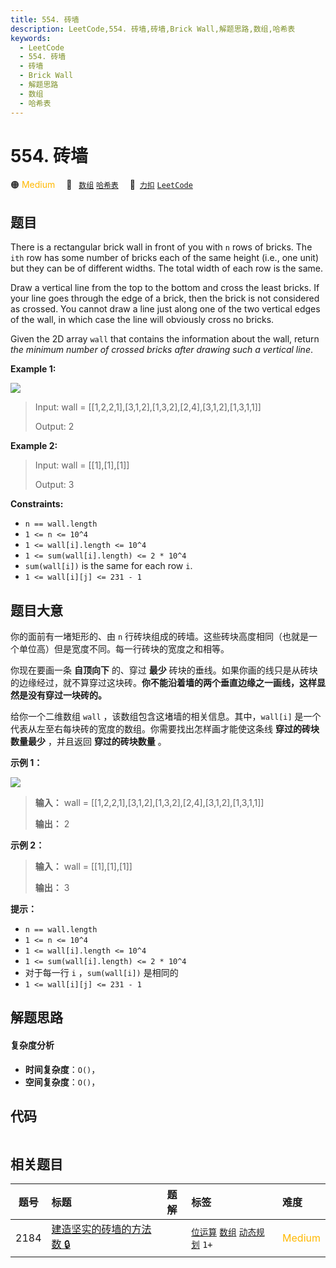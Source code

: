 ```yaml
---
title: 554. 砖墙
description: LeetCode,554. 砖墙,砖墙,Brick Wall,解题思路,数组,哈希表
keywords:
  - LeetCode
  - 554. 砖墙
  - 砖墙
  - Brick Wall
  - 解题思路
  - 数组
  - 哈希表
---
```


# 554. 砖墙

🟠 <font color=#ffb800>Medium</font>&emsp; 🔖&ensp; [`数组`](/tag/array.md) [`哈希表`](/tag/hash-table.md)&emsp; 🔗&ensp;[`力扣`](https://leetcode.cn/problems/brick-wall) [`LeetCode`](https://leetcode.com/problems/brick-wall)

## 题目

There is a rectangular brick wall in front of you with `n` rows of bricks. The
`ith` row has some number of bricks each of the same height (i.e., one unit)
but they can be of different widths. The total width of each row is the same.

Draw a vertical line from the top to the bottom and cross the least bricks. If
your line goes through the edge of a brick, then the brick is not considered
as crossed. You cannot draw a line just along one of the two vertical edges of
the wall, in which case the line will obviously cross no bricks.

Given the 2D array `wall` that contains the information about the wall, return
_the minimum number of crossed bricks after drawing such a vertical line_.



**Example 1:**

![](https://assets.leetcode.com/uploads/2021/04/24/cutwall-grid.jpg)

> Input: wall = [[1,2,2,1],[3,1,2],[1,3,2],[2,4],[3,1,2],[1,3,1,1]]
> 
> Output: 2

**Example 2:**

> Input: wall = [[1],[1],[1]]
> 
> Output: 3

**Constraints:**

  * `n == wall.length`
  * `1 <= n <= 10^4`
  * `1 <= wall[i].length <= 10^4`
  * `1 <= sum(wall[i].length) <= 2 * 10^4`
  * `sum(wall[i])` is the same for each row `i`.
  * `1 <= wall[i][j] <= 231 - 1`


## 题目大意

你的面前有一堵矩形的、由 `n` 行砖块组成的砖墙。这些砖块高度相同（也就是一个单位高）但是宽度不同。每一行砖块的宽度之和相等。

你现在要画一条 **自顶向下** 的、穿过 **最少**
砖块的垂线。如果你画的线只是从砖块的边缘经过，就不算穿过这块砖。**你不能沿着墙的两个垂直边缘之一画线，这样显然是没有穿过一块砖的。**

给你一个二维数组 `wall` ，该数组包含这堵墙的相关信息。其中，`wall[i]` 是一个代表从左至右每块砖的宽度的数组。你需要找出怎样画才能使这条线
**穿过的砖块数量最少** ，并且返回 **穿过的砖块数量** 。

**示例 1：**

![](https://assets.leetcode.com/uploads/2021/04/24/cutwall-grid.jpg)

> 
> 
> 
> 
> 
> **输入：** wall = [[1,2,2,1],[3,1,2],[1,3,2],[2,4],[3,1,2],[1,3,1,1]]
> 
> **输出：** 2
> 
> 

**示例 2：**

> 
> 
> 
> 
> 
> **输入：** wall = [[1],[1],[1]]
> 
> **输出：** 3
> 
> 

**提示：**

  * `n == wall.length`
  * `1 <= n <= 10^4`
  * `1 <= wall[i].length <= 10^4`
  * `1 <= sum(wall[i].length) <= 2 * 10^4`
  * 对于每一行 `i` ，`sum(wall[i])` 是相同的
  * `1 <= wall[i][j] <= 231 - 1`


## 解题思路

#### 复杂度分析

- **时间复杂度**：`O()`，
- **空间复杂度**：`O()`，

## 代码

```javascript

```

## 相关题目

<!-- prettier-ignore -->
| 题号 | 标题 | 题解 | 标签 | 难度 |
| :------: | :------ | :------: | :------ | :------ |
| 2184 | [建造坚实的砖墙的方法数 🔒](https://leetcode.com/problems/number-of-ways-to-build-sturdy-brick-wall) |  |  [`位运算`](/tag/bit-manipulation.md) [`数组`](/tag/array.md) [`动态规划`](/tag/dynamic-programming.md) `1+` | <font color=#ffb800>Medium</font> |